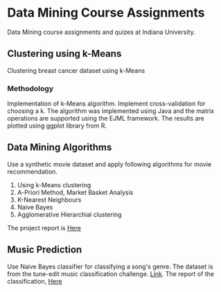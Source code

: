 # Data Mining Course Assignments
Data Mining course assignments and quizes at Indiana University.

## Clustering using k-Means
Clustering breast cancer dataset using k-Means
### Methodology
Implementation of k-Means algorithm. Implement cross-validation for choosing a k. The algorithm was implemented using Java and the matrix operations are supported using the EJML framework. The results are plotted using ggplot library from R.

## Data Mining Algorithms
Use a synthetic movie dataset and apply following algorithms for movie recommendation.
1. Using k-Means clustering
2. A-Priori Method, Market Basket Analysis
3. K-Nearest Neighbours
4. Naive Bayes
5. Agglomerative Hierarchial clustering

The project report is [Here](https://github.com/ganesh91/CSCI-B565-Data-Mining/blob/master/Data%20Mining%20Algorithms/LaTeX/Ganesh_DM_MT_v1.pdf)

## Music Prediction
Use Naive Bayes classifier for classifying a song's genre. The dataset is from the tune-edit music classification challenge. [Link](http://tunedit.org/challenge/music-retrieval/genres).
The report of the classification, [Here](https://github.com/ganesh91/CSCI-B565-Data-Mining/blob/master/Music%20Genre%20Prediction/Report/Report.pdf)

